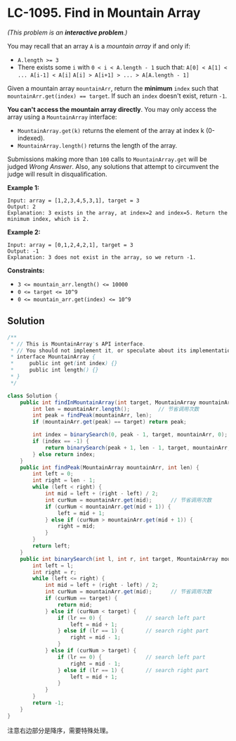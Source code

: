 # LC-1095. Find in Mountain Array

_(This problem is an **interactive problem**.)_

You may recall that an array `A` is a _mountain array_ if and only if:

-   `A.length >= 3`
-   There exists some `i` with `0 < i < A.length - 1` such that:
    `A[0] < A[1] < ... A[i-1] < A[i]`
    `A[i] > A[i+1] > ... > A[A.length - 1]`

Given a mountain array `mountainArr`, return the **minimum** `index` such that `mountainArr.get(index) == target`. If such an `index` doesn't exist, return `-1`.

**You can't access the mountain array directly**. You may only access the array using a `MountainArray` interface:

-   `MountainArray.get(k)` returns the element of the array at index k (0-indexed).
-   `MountainArray.length()` returns the length of the array.

Submissions making more than `100` calls to `MountainArray.get` will be judged _Wrong Answer_. Also, any solutions that attempt to circumvent the judge will result in disqualification.

**Example 1:**

```text
Input: array = [1,2,3,4,5,3,1], target = 3
Output: 2
Explanation: 3 exists in the array, at index=2 and index=5. Return the minimum index, which is 2.
```

**Example 2:**

```text
Input: array = [0,1,2,4,2,1], target = 3
Output: -1
Explanation: 3 does not exist in the array, so we return -1.
```

**Constraints:**

-   `3 <= mountain_arr.length() <= 10000`
-   `0 <= target <= 10^9`
-   `0 <= mountain_arr.get(index) <= 10^9`

## Solution

```java
/**
 * // This is MountainArray's API interface.
 * // You should not implement it, or speculate about its implementation
 * interface MountainArray {
 *     public int get(int index) {}
 *     public int length() {}
 * }
 */

class Solution {
    public int findInMountainArray(int target, MountainArray mountainArr) {
        int len = mountainArr.length();			// 节省调用次数
        int peak = findPeak(mountainArr, len);
        if (mountainArr.get(peak) == target) return peak;

        int index = binarySearch(0, peak - 1, target, mountainArr, 0);
        if (index == -1) {
            return binarySearch(peak + 1, len - 1, target, mountainArr, 1);
        } else return index;
    }
    public int findPeak(MountainArray mountainArr, int len) {
        int left = 0;
        int right = len - 1;
        while (left < right) {
            int mid = left + (right - left) / 2;
            int curNum = mountainArr.get(mid);		// 节省调用次数
            if (curNum < mountainArr.get(mid + 1)) {
                left = mid + 1;
            } else if (curNum > mountainArr.get(mid + 1)) {
                right = mid;
            }
        }
        return left;
    }
    public int binarySearch(int l, int r, int target, MountainArray mountainArr, int lr) {
        int left = l;
        int right = r;
        while (left <= right) {
            int mid = left + (right - left) / 2;
            int curNum = mountainArr.get(mid);		// 节省调用次数
            if (curNum == target) {
                return mid;
            } else if (curNum < target) {
                if (lr == 0) {				// search left part
                	left = mid + 1;
                } else if (lr == 1) {		// search right part
                 	right = mid - 1;
                }
            } else if (curNum > target) {
                if (lr == 0) {				// search left part
                    right = mid - 1;
                } else if (lr == 1) {		// search right part
                	left = mid + 1;
                }
            }
        }
        return -1;
    }
}
```

注意右边部分是降序，需要特殊处理。
